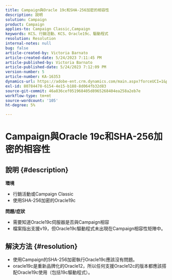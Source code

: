 ```yaml
---
title: Campaign與Oracle 19c和SHA-256加密的相容性
description: 說明
solution: Campaign
product: Campaign
applies-to: Campaign Classic,Campaign
keywords: KCS、行銷活動、KCS、Oracle19c、驅動程式
resolution: Resolution
internal-notes: null
bug: false
article-created-by: Victoria Barnato
article-created-date: 5/24/2023 7:11:45 PM
article-published-by: Victoria Barnato
article-published-date: 5/24/2023 7:12:09 PM
version-number: 5
article-number: KA-16353
dynamics-url: https://adobe-ent.crm.dynamics.com/main.aspx?forceUCI=1&pagetype=entityrecord&etn=knowledgearticle&id=ab2b2ed1-66fa-ed11-8849-6045bd006b3d
exl-id: 80784478-6154-4e15-b188-8d064fb32d83
source-git-commit: 46a836cef051968405d8965268404ea258a2eb7e
workflow-type: tm+mt
source-wordcount: '105'
ht-degree: 5%

---
```


# Campaign與Oracle 19c和SHA-256加密的相容性

## 說明 {#description}

<b>環境</b>
- 行銷活動或Campaign Classic
- 使用SHA-256加密的Oracle19c

<b>問題/症狀</b>
- 需要知道Oracle19c伺服器是否與Campaign相容
- 檔案指出支援v19，但Oracle19c驅動程式未出現在Campaign相容性矩陣中。



## 解決方法 {#resolution}


- 使用Campaign的SHA-256加密執行Oracle19c應該沒有問題。
- oracle19c是重新品牌化的Oracle12，所以任何支援Oracle12c的版本都應該搭配Oracle19c使用（包括19c驅動程式）。
